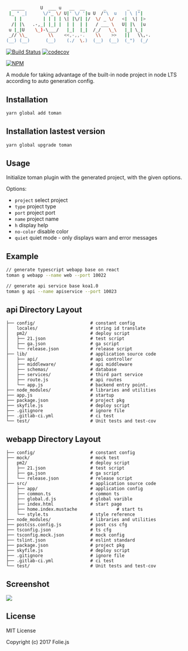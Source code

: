 ```bash
  _____      U  ___ u   __  __       _        _   _     
 |_ " _|      \/"_ \/ U|' \/ '|u U  /"\  u   | \ |"|    
   | |        | | | | \| |\/| |/  \/ _ \/   <|  \| |>   
  /| |\   .-,_| |_| |  | |  | |   / ___ \   U| |\  |u   
 u |_|U    \_)-\___/   |_|  |_|  /_/   \_\   |_| \_|    
 _// \\_        \\    <<,-,,-.    \\    >>   ||   \\,-.
(__) (__)      (__)    (./  \.)  (__)  (__)  (_")  (_/                                                

```
[![Build Status](https://travis-ci.org/SensitiveMix/node-cluster-email.svg?branch=master)](https://travis-ci.org/SensitiveMix/node-cluster-email)
[![codecov](https://codecov.io/gh/SensitiveMix/node-cluster-email/branch/master/graph/badge.svg)](https://codecov.io/gh/SensitiveMix/node-cluster-email)

[![NPM](https://nodei.co/npm/toman.png?downloads=true&downloadRank=true)](https://nodei.co/npm/toman/)


A module for taking advantage of the built-in node project in node LTS according to auto generation config.

## Installation
```bash
yarn global add toman
```

## Installation lastest version
```bash
yarn global upgrade toman
```


## Usage
Initialize toman plugin with the generated project, with the given options.

 Options:

  - `project` select project
  - `type` project type
  - `port` project port
  - `name` project name  
  - `h` display help
  - `no-color` disable color
  - `quiet` quiet mode - only displays warn and error messages

## Example
```bash
// generate typescript webapp base on react
toman g webapp --name web --port 10022

// generate api service base koa1.0
toman g api --name apiservice --port 10023
```


## api Directory Layout

  ```shell
  ├── config/                     # constant config
  │   locales/                    # string id translate
  │   pm2/                        # deploy script
  │   ├── 21.json                 # test script
  │   ├── ga.json                 # ga script
  │   └── release.json            # release script
  ├── lib/                        # application source code
  │   ├── api/                    # api controller
  │   ├── middleware/             # api middleware
  │   ├── schemas/                # database
  │   ├── services/               # third part service
  │   ├── route.js                # api routes
  │   └── app.js                  # backend entry point.
  ├── node_modules/               # libraries and utilities
  ├── app.js                      # startup
  ├── package.json                # project pkg
  ├── skyfile.js                  # deploy script
  ├── .gitignore                  # ignore file
  ├── .gitlab-ci.yml              # ci test
  └── test/                       # Unit tests and test-cov
  ```

## webapp Directory Layout

  ```shell
  ├── config/                     # constant config
  ├── mock/                       # mock test
  │   pm2/                        # deploy script
  │   ├── 21.json                 # test script
  │   ├── ga.json                 # ga script
  │   └── release.json            # release script
  ├── src/                        # application source code
  │   ├── app/                    # application config
  │   ├── common.ts               # common ts
  │   ├── global.d.js             # global varible
  │   ├── index.html              # start page
  │   ├── home.index.mustache               # start ts
  │   └── style.ts                # style reference
  ├── node_modules/               # libraries and utilities
  ├── postcss.config.js           # post css cfg
  ├── tsconfig.json               # ts cfg
  ├── tsconfig.mock.json          # mock config
  ├── tslint.json                 # eslint standard  
  ├── package.json                # project pkg
  ├── skyfile.js                  # deploy script
  ├── .gitignore                  # ignore file
  ├── .gitlab-ci.yml              # ci test
  └── test/                       # Unit tests and test-cov
  ```

## Screenshot

<img src="https://cloud.githubusercontent.com/assets/16094680/25217428/72430d46-25d9-11e7-9831-82cb88909ab5.png">



## License

MIT License

Copyright (c) 2017 Folie.js
